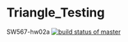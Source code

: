 # Triangle_Testing
 SW567-hw02a
[![build status of master](https://travis-ci.org/IncapableFury/Triangle_Testing.svg?branch=master)](https://travis-ci.org/IncapableFury/Triangle_Testing)
